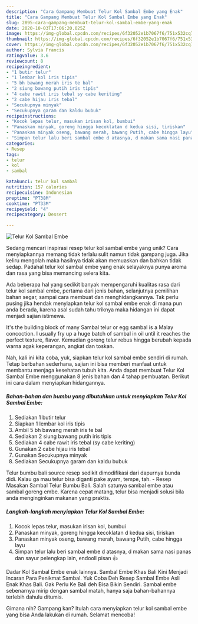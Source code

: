 ```yaml
---
description: "Cara Gampang Membuat Telur Kol Sambal Embe yang Enak"
title: "Cara Gampang Membuat Telur Kol Sambal Embe yang Enak"
slug: 2895-cara-gampang-membuat-telur-kol-sambal-embe-yang-enak
date: 2020-10-03T17:06:20.025Z
image: https://img-global.cpcdn.com/recipes/6f32052e1b7067f6/751x532cq70/telur-kol-sambal-embe-foto-resep-utama.jpg
thumbnail: https://img-global.cpcdn.com/recipes/6f32052e1b7067f6/751x532cq70/telur-kol-sambal-embe-foto-resep-utama.jpg
cover: https://img-global.cpcdn.com/recipes/6f32052e1b7067f6/751x532cq70/telur-kol-sambal-embe-foto-resep-utama.jpg
author: Sylvia Francis
ratingvalue: 3.6
reviewcount: 8
recipeingredient:
- "1 butir telur"
- "1 lembar kol iris tipis"
- "5 bh bawang merah iris te bal"
- "2 siung bawang putih iris tipis"
- "4 cabe rawit iris tebal sy cabe keriting"
- "2 cabe hijau iris tebal"
- "Secukupnya minyak"
- "Secukupnya garam dan kaldu bubuk"
recipeinstructions:
- "Kocok lepas telur, masukan irisan kol, bumbui"
- "Panaskan minyak, goreng hingga kecoklatan d kedua sisi, tiriskan"
- "Panaskan minyak oseng, bawang merah, bawang Putih, cabe hingga layu"
- "Simpan telur lalu beri sambal embe d atasnya, d makan sama nasi panas dan sayur pelengkap lain, endooll pisan 👍"
categories:
- Resep
tags:
- telur
- kol
- sambal

katakunci: telur kol sambal 
nutrition: 157 calories
recipecuisine: Indonesian
preptime: "PT38M"
cooktime: "PT33M"
recipeyield: "4"
recipecategory: Dessert

---
```



![Telur Kol Sambal Embe](https://img-global.cpcdn.com/recipes/6f32052e1b7067f6/751x532cq70/telur-kol-sambal-embe-foto-resep-utama.jpg)

Sedang mencari inspirasi resep telur kol sambal embe yang unik? Cara menyiapkannya memang tidak terlalu sulit namun tidak gampang juga. Jika keliru mengolah maka hasilnya tidak akan memuaskan dan bahkan tidak sedap. Padahal telur kol sambal embe yang enak selayaknya punya aroma dan rasa yang bisa memancing selera kita.

Ada beberapa hal yang sedikit banyak mempengaruhi kualitas rasa dari telur kol sambal embe, pertama dari jenis bahan, selanjutnya pemilihan bahan segar, sampai cara membuat dan menghidangkannya. Tak perlu pusing jika hendak menyiapkan telur kol sambal embe enak di mana pun anda berada, karena asal sudah tahu triknya maka hidangan ini dapat menjadi sajian istimewa.

It&#39;s the building block of many Sambal telur or egg sambal is a Malay concoction. I usually fry up a huge batch of sambal in oil until it reaches the perfect texture, flavor. Kemudian goreng telur rebus hingga berubah kepada warna agak keperangan, angkat dan toskan.


Nah, kali ini kita coba, yuk, siapkan telur kol sambal embe sendiri di rumah. Tetap berbahan sederhana, sajian ini bisa memberi manfaat untuk membantu menjaga kesehatan tubuh kita. Anda dapat membuat Telur Kol Sambal Embe menggunakan 8 jenis bahan dan 4 tahap pembuatan. Berikut ini cara dalam menyiapkan hidangannya.

<!--inarticleads1-->

##### Bahan-bahan dan bumbu yang dibutuhkan untuk menyiapkan Telur Kol Sambal Embe:

1. Sediakan 1 butir telur
1. Siapkan 1 lembar kol iris tipis
1. Ambil 5 bh bawang merah iris te bal
1. Sediakan 2 siung bawang putih iris tipis
1. Sediakan 4 cabe rawit iris tebal (sy cabe keriting)
1. Gunakan 2 cabe hijau iris tebal
1. Gunakan Secukupnya minyak
1. Sediakan Secukupnya garam dan kaldu bubuk


Telur bumbu bali source resep sedikit dimodifikasi dari dapurnya bunda didi. Kalau ga mau telur bisa diganti pake ayam, tempe, tah. - Resep Masakan Sambal Telur Bumbu Bali. Salah satunya sambal embe atau sambal goreng embe. Karena cepat matang, telur bisa menjadi solusi bila anda menginginkan makanan yang praktis. 

<!--inarticleads2-->

##### Langkah-langkah menyiapkan Telur Kol Sambal Embe:

1. Kocok lepas telur, masukan irisan kol, bumbui
1. Panaskan minyak, goreng hingga kecoklatan d kedua sisi, tiriskan
1. Panaskan minyak oseng, bawang merah, bawang Putih, cabe hingga layu
1. Simpan telur lalu beri sambal embe d atasnya, d makan sama nasi panas dan sayur pelengkap lain, endooll pisan 👍


Dadar Kol Sambal Embe enak lainnya. Sambal Embe Khas Bali Kini Menjadi Incaran Para Penikmat Sambal. Yuk Coba Deh Resep Sambal Embe Asli Enak Khas Bali. Gak Perlu Ke Bali deh Bisa Bikin Sendiri. Sambal embe sebenarnya mirip dengan sambal matah, hanya saja bahan-bahannya terlebih dahulu ditumis. 

Gimana nih? Gampang kan? Itulah cara menyiapkan telur kol sambal embe yang bisa Anda lakukan di rumah. Selamat mencoba!
